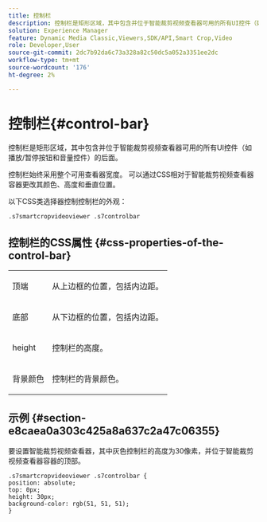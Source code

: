 ```yaml
---
title: 控制栏
description: 控制栏是矩形区域，其中包含并位于智能裁剪视频查看器可用的所有UI控件（如播放/暂停按钮和音量控件）的后面。
solution: Experience Manager
feature: Dynamic Media Classic,Viewers,SDK/API,Smart Crop,Video
role: Developer,User
source-git-commit: 2dc7b92da6c73a328a82c50dc5a052a3351ee2dc
workflow-type: tm+mt
source-wordcount: '176'
ht-degree: 2%

---
```


# 控制栏{#control-bar}

控制栏是矩形区域，其中包含并位于智能裁剪视频查看器可用的所有UI控件（如播放/暂停按钮和音量控件）的后面。

<!--<a id="section_061E550C1C1D4DB2BD663A898895B38C"></a>-->

控制栏始终采用整个可用查看器宽度。 可以通过CSS相对于智能裁剪视频查看器容器更改其颜色、高度和垂直位置。

以下CSS类选择器控制控制栏的外观：

```
.s7smartcropvideoviewer .s7controlbar
```

## 控制栏的CSS属性 {#css-properties-of-the-control-bar}

<table id="table_C48C56E696304C9BAFEE71BA9EA9A174"> 
 <tbody> 
  <tr> 
   <td colname="col1"> <p> <span class="codeph"> 顶端 </span> </p> </td> 
   <td colname="col2"> <p>从上边框的位置，包括内边距。 </p> </td> 
  </tr> 
  <tr> 
   <td colname="col1"> <p> <span class="codeph"> 底部 </span> </p> </td> 
   <td colname="col2"> <p> 从下边框的位置，包括内边距。 </p> </td> 
  </tr> 
  <tr> 
   <td colname="col1"> <p> <span class="codeph"> height </span> </p> </td> 
   <td colname="col2"> <p>控制栏的高度。 </p> </td> 
  </tr> 
  <tr> 
   <td colname="col1"> <p> <span class="codeph"> 背景颜色 </span> </p> </td> 
   <td colname="col2"> <p>控制栏的背景颜色。 </p> </td> 
  </tr> 
 </tbody> 
</table>

## 示例 {#section-e8caea0a303c425a8a637c2a47c06355}

要设置智能裁剪视频查看器，其中灰色控制栏的高度为30像素，并位于智能裁剪视频查看器容器的顶部。

```
.s7smartcropvideoviewer .s7controlbar {  
position: absolute; 
top: 0px; 
height: 30px; 
background-color: rgb(51, 51, 51); 
}
```
